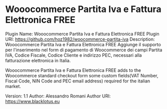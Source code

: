 # Wooocommerce Partita Iva e Fattura Elettronica FREE

Plugin Name: Wooocommerce Partita Iva e Fattura Elettronica FREE
Plugin URI:  https://github.com/hoz1982/woocommerce-partita-iva
Description: Wooocommerce Partita Iva e Fattura Elettronica FREE Aggiunge il supporto per l'inserimento nel form di pagamento di Woocommerce dei campi Partita IVA, Codice Fiscale, Codice Cliente e indirizzo PEC, necessari alla fatturazione elettronica in Italia.

Wooocommerce Partita Iva e Fattura Elettronica FREE adds to the Woocommerce standard checkout form some custom fields(VAT Number, Fiscal Code, NIN Code and PEC email address) required for the italian market.

Version:     1.1
Author:      Alessandro Romani
Author URI:  https://www.blacklotus.eu